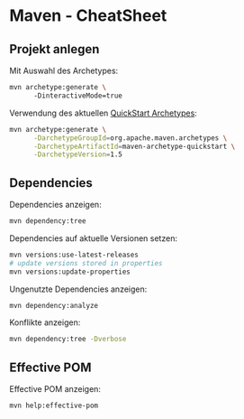 # Maven - CheatSheet

## Projekt anlegen

Mit Auswahl des Archetypes:

```bash
mvn archetype:generate \ 
      -DinteractiveMode=true
```

Verwendung des aktuellen [QuickStart Archetypes]():

```bash
mvn archetype:generate \
      -DarchetypeGroupId=org.apache.maven.archetypes \
      -DarchetypeArtifactId=maven-archetype-quickstart \
      -DarchetypeVersion=1.5
```

## Dependencies

Dependencies anzeigen:

```bash
mvn dependency:tree
```

Dependencies auf aktuelle Versionen setzen:

```bash
mvn versions:use-latest-releases
# update versions stored in properties
mvn versions:update-properties
```

Ungenutzte Dependencies anzeigen:

```bash
mvn dependency:analyze
```

Konflikte anzeigen:

```bash
mvn dependency:tree -Dverbose
```

## Effective POM

Effective POM anzeigen:

```bash
mvn help:effective-pom
```